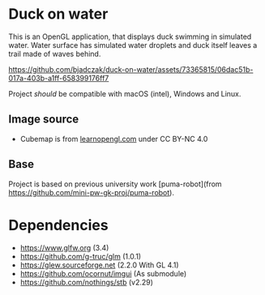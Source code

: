 # Duck on water

This is an OpenGL application, that displays duck swimming in simulated water. Water surface has simulated water droplets and duck itself leaves a trail made of waves behind.

https://github.com/bjadczak/duck-on-water/assets/73365815/06dac51b-017a-403b-a1ff-658399176ff7

Project *should* be compatible with macOS (intel), Windows and Linux.

## Image source

- Cubemap is from [learnopengl.com](https://learnopengl.com/Advanced-OpenGL/Cubemaps) under CC BY-NC 4.0

## Base

Project is based on previous university work [puma-robot](from https://github.com/mini-pw-gk-proj/puma-robot).

# Dependencies

- https://www.glfw.org (3.4)
- https://github.com/g-truc/glm (1.0.1)
- https://glew.sourceforge.net (2.2.0 With GL 4.1)
- https://github.com/ocornut/imgui (As submodule)
- https://github.com/nothings/stb (v2.29)
